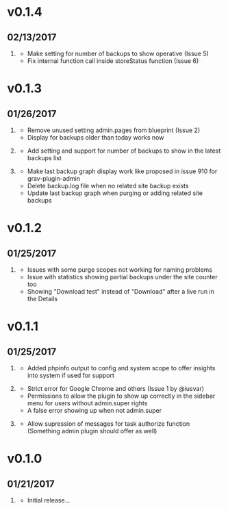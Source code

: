 # v0.1.4
## 02/13/2017

1. [](#fixed)
    * Make setting for number of backups to show operative (Issue 5)
    * Fix internal function call inside storeStatus function (Issue 6)

# v0.1.3
## 01/26/2017

1. [](#fixed)
    * Remove unused setting admin.pages from blueprint (Issue 2)
	* Display for backups older than today works now

2. [](#new)
    * Add setting and support for number of backups to show
	  in the latest backups list

3. [](#improved)
    * Make last backup graph display work like proposed in issue 910
	  for grav-plugin-admin
	* Delete backup.log file when no related site backup exists
	* Update last backup graph when purging or adding related site backups
	  
# v0.1.2
## 01/25/2017

1. [](#fixed)
    * Issues with some purge scopes not working for naming problems
	* Issue with statistics showing partial backups under the site counter too
	* Showing "Download test" instead of "Download" after a live run in the 
	  Details

# v0.1.1
## 01/25/2017

1. [](#new)
    * Added phpinfo output to config and system scope
	  to offer insights into system if used for support

2. [](#fixed)
    * Strict error for Google Chrome and others (Issue 1 by @iusvar)
	* Permissions to allow the plugin to show up correctly in the sidebar menu
	  for users without admin.super rights 
	* A false error showing up when not admin.super

3. [](#improved)
    * Allow supression of messages for task authorize function
	  (Something admin plugin should offer as well)

# v0.1.0
## 01/21/2017

1. [](#new)
    * Initial release...
